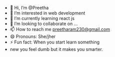 - 👋 Hi, I’m @Preetha
- 👀 I’m interested in web development 
- 🌱 I’m currently learning react js
- 💞️ I’m looking to collaborate on ...
- 📫 How to reach me preetharam230@gmail.com
- 😄 Pronouns: She/jher
- ⚡ Fun fact: When you start learn something
- new you feel dumb but it makes you smarter.
